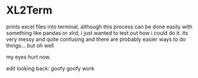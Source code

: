 # XL2Term
prints excel files into terminal, although this process can be done easily with something like pandas or xlrd, i just wanted to test out how i could do it. its very messy and quite confusing and there are probably easier ways to do things... but oh well

my eyes hurt now.

edit looking back: goofy goofy work
